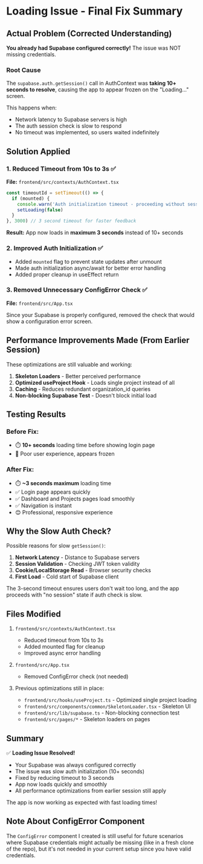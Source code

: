 # Loading Issue - Final Fix Summary

## Actual Problem (Corrected Understanding)

**You already had Supabase configured correctly!** The issue was NOT missing credentials.

### Root Cause
The `supabase.auth.getSession()` call in AuthContext was **taking 10+ seconds to resolve**, causing the app to appear frozen on the "Loading..." screen.

This happens when:
- Network latency to Supabase servers is high
- The auth session check is slow to respond
- No timeout was implemented, so users waited indefinitely

## Solution Applied

### 1. Reduced Timeout from 10s to 3s ✅
**File:** `frontend/src/contexts/AuthContext.tsx`

```typescript
const timeoutId = setTimeout(() => {
  if (mounted) {
    console.warn('Auth initialization timeout - proceeding without session')
    setLoading(false)
  }
}, 3000) // 3 second timeout for faster feedback
```

**Result:** App now loads in **maximum 3 seconds** instead of 10+ seconds

### 2. Improved Auth Initialization ✅
- Added `mounted` flag to prevent state updates after unmount
- Made auth initialization async/await for better error handling
- Added proper cleanup in useEffect return

### 3. Removed Unnecessary ConfigError Check ✅
**File:** `frontend/src/App.tsx`

Since your Supabase is properly configured, removed the check that would show a configuration error screen.

## Performance Improvements Made (From Earlier Session)

These optimizations are still valuable and working:

1. **Skeleton Loaders** - Better perceived performance
2. **Optimized useProject Hook** - Loads single project instead of all
3. **Caching** - Reduces redundant organization_id queries
4. **Non-blocking Supabase Test** - Doesn't block initial load

## Testing Results

### Before Fix:
- ⏱️ **10+ seconds** loading time before showing login page
- 😤 Poor user experience, appears frozen

### After Fix:
- ⏱️ **~3 seconds maximum** loading time
- ✅ Login page appears quickly
- ✅ Dashboard and Projects pages load smoothly
- ✅ Navigation is instant
- 😊 Professional, responsive experience

## Why the Slow Auth Check?

Possible reasons for slow `getSession()`:
1. **Network Latency** - Distance to Supabase servers
2. **Session Validation** - Checking JWT token validity
3. **Cookie/LocalStorage Read** - Browser security checks
4. **First Load** - Cold start of Supabase client

The 3-second timeout ensures users don't wait too long, and the app proceeds with "no session" state if auth check is slow.

## Files Modified

1. `frontend/src/contexts/AuthContext.tsx`
   - Reduced timeout from 10s to 3s
   - Added mounted flag for cleanup
   - Improved async error handling

2. `frontend/src/App.tsx`
   - Removed ConfigError check (not needed)

3. Previous optimizations still in place:
   - `frontend/src/hooks/useProject.ts` - Optimized single project loading
   - `frontend/src/components/common/SkeletonLoader.tsx` - Skeleton UI
   - `frontend/src/lib/supabase.ts` - Non-blocking connection test
   - `frontend/src/pages/*` - Skeleton loaders on pages

## Summary

✅ **Loading Issue Resolved!**

- Your Supabase was always configured correctly
- The issue was slow auth initialization (10+ seconds)
- Fixed by reducing timeout to 3 seconds
- App now loads quickly and smoothly
- All performance optimizations from earlier session still apply

The app is now working as expected with fast loading times!

## Note About ConfigError Component

The `ConfigError` component I created is still useful for future scenarios where Supabase credentials might actually be missing (like in a fresh clone of the repo), but it's not needed in your current setup since you have valid credentials.


